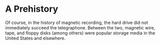 # A Prehistory 

Of course, in the history of magnetic recording, the hard drive did not immediately succeed the telegraphone. Between the two, magnetic wire, tape, and floppy disks (among others) were popular storage media in the United States and elsewhere.